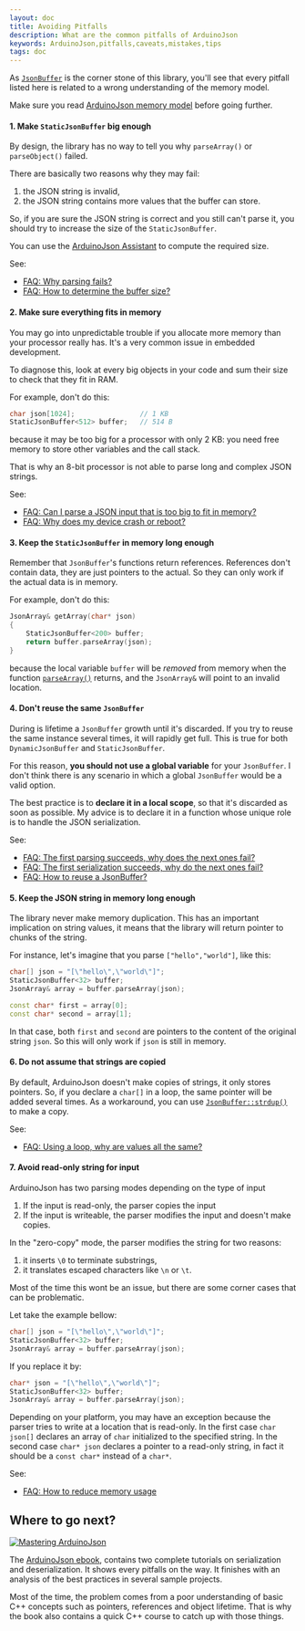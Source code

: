 ```yaml
---
layout: doc
title: Avoiding Pitfalls
description: What are the common pitfalls of ArduinoJson
keywords: ArduinoJson,pitfalls,caveats,mistakes,tips
tags: doc
---
```


As [`JsonBuffer`]({{site.baseurl}}/api/jsonbuffer/) is the corner stone of this library, you'll see that every pitfall listed here is related to a wrong understanding of the memory model.

Make sure you read [ArduinoJson memory model]({{site.baseurl}}/doc/memory/) before going further.

#### 1. Make `StaticJsonBuffer` big enough

By design, the library has no way to tell you why `parseArray()` or `parseObject()` failed.

There are basically two reasons why they may fail:

1. the JSON string is invalid,
2. the JSON string contains more values that the buffer can store.

So, if you are sure the JSON string is correct and you still can't parse it, you should try to increase the size of the `StaticJsonBuffer`.

You can use the [ArduinoJson Assistant]({{site.baseurl}}/assistant/) to compute the required size.

See:

* [FAQ: Why parsing fails?]({{site.baseurl}}/faq/why-parsing-fails/)
* [FAQ: How to determine the buffer size?]({{site.baseurl}}/faq/how-to-determine-the-buffer-size/)


#### 2. Make sure everything fits in memory

You may go into unpredictable trouble if you allocate more memory than your processor really has.
It's a very common issue in embedded development.

To diagnose this, look at every big objects in your code and sum their size to check that they fit in RAM.

For example, don't do this:

```c++
char json[1024];                // 1 KB
StaticJsonBuffer<512> buffer;   // 514 B
```

because it may be too big for a processor with only 2 KB: you need free memory to store other variables and the call stack.

That is why an 8-bit processor is not able to parse long and complex JSON strings.

See:

* [FAQ: Can I parse a JSON input that is too big to fit in memory?]({{site.baseurl}}/faq/can-i-parse-a-json-input-that-is-too-big-to-fit-in-memory/)
* [FAQ: Why does my device crash or reboot?]({{site.baseurl}}/faq/why-does-my-device-crash-or-reboot/)


#### 3. Keep the `StaticJsonBuffer` in memory long enough

Remember that `JsonBuffer`'s functions return references.
References don't contain data, they are just pointers to the actual.
So they can only work if the actual data is in memory.

For example, don't do this:

```c++
JsonArray& getArray(char* json)
{
    StaticJsonBuffer<200> buffer;
    return buffer.parseArray(json);
}
```

because the local variable `buffer` will be *removed* from memory when the function [`parseArray()`]({{site.baseurl}}/api/jsonbuffer/parsearray/) returns, and the `JsonArray&` will point to an invalid location.

#### 4. Don't reuse the same `JsonBuffer`

During is lifetime a `JsonBuffer` growth until it's discarded. If you try to reuse the same instance several times, it will rapidly get full. This is true for both `DynamicJsonBuffer` and `StaticJsonBuffer`.

For this reason, **you should not use a global variable** for your `JsonBuffer`. I don't think there is any scenario in which a global `JsonBuffer` would be a valid option.

The best practice is to **declare it in a local scope**, so that it's discarded as soon as possible. My advice is to declare it in a function whose unique role is to handle the JSON serialization.

See:

* [FAQ: The first parsing succeeds, why does the next ones fail?]({{site.baseurl}}/faq/the-first-parsing-succeeds-why-do-the-next-ones-fail)
* [FAQ: The first serialization succeeds, why do the next ones fail?]({{site.baseurl}}/faq/the-first-serialization-succeeds-why-do-the-next-ones-fail/)
* [FAQ: How to reuse a JsonBuffer?]({{site.baseurl}}/faq/how-to-reuse-a-jsonbuffer/)

#### 5. Keep the JSON string in memory long enough

The library never make memory duplication.
This has an important implication on string values, it means that the library will return pointer to chunks of the string.

For instance, let's imagine that you parse `["hello","world"]`, like this:

```c++
char[] json = "[\"hello\",\"world\"]";
StaticJsonBuffer<32> buffer;
JsonArray& array = buffer.parseArray(json);

const char* first = array[0];
const char* second = array[1];
```

In that case, both `first` and `second` are pointers to the content of the original string `json`.
So this will only work if `json` is still in memory.

#### 6. Do not assume that strings are copied

By default, ArduinoJson doesn't make copies of strings, it only stores pointers.
So, if you declare a `char[]` in a loop, the same pointer will be added several times.
As a workaround, you can use [`JsonBuffer::strdup()`]({{site.baseurl}}/api/jsonbuffer/strdup/) to make a copy.

See:

* [FAQ: Using a loop, why are values all the same?]({{site.baseurl}}/faq/using-a-loop-why-are-values-all-the-same/)

#### 7. Avoid read-only string for input

ArduinoJson has two parsing modes depending on the type of input

1. If the input is read-only, the parser copies the input
2. If the input is writeable, the parser modifies the input and doesn't make copies.

In the "zero-copy" mode, the parser modifies the string for two reasons:

1. it inserts `\0` to terminate substrings,
2. it translates escaped characters like `\n` or `\t`.

Most of the time this wont be an issue, but there are some corner cases that can be problematic.

Let take the example bellow:

```c++
char[] json = "[\"hello\",\"world\"]";
StaticJsonBuffer<32> buffer;
JsonArray& array = buffer.parseArray(json);
```

If you replace it by:

```c++
char* json = "[\"hello\",\"world\"]";
StaticJsonBuffer<32> buffer;
JsonArray& array = buffer.parseArray(json);
```

Depending on your platform, you may have an exception because the parser tries to write at a location that is read-only.
In the first case `char json[]` declares an array of `char` initialized to the specified string.
In the second case `char* json` declares a pointer to a read-only string, in fact it should be a `const char*` instead of a `char*`.

See:

* [FAQ: How to reduce memory usage]({{site.baseurl}}/faq/how-to-reduce-memory-usage/)


## Where to go next?

<a href="https://leanpub.com/arduinojson/"><img src="{{site.baseurl}}/images/cover200.png" class="float-right" alt="Mastering ArduinoJson"></a>

The [ArduinoJson ebook](https://leanpub.com/arduinojson/), contains two complete tutorials on serialization and deserialization. It shows every pitfalls on the way. It finishes with an analysis of the best practices in several sample projects.

Most of the time, the problem comes from a poor understanding of basic C++ concepts such as pointers, references and object lifetime. That is why the book also contains a quick C++ course to catch up with those things.
